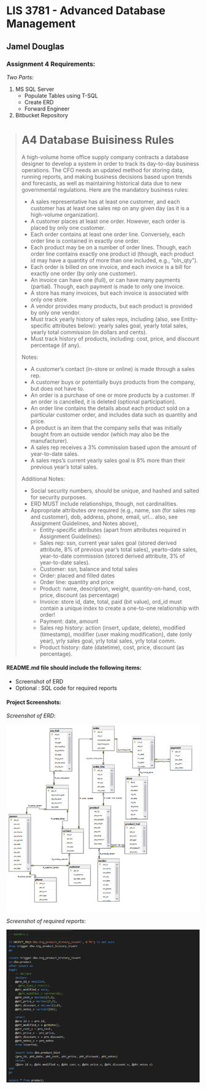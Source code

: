# LIS 3781 - Advanced Database Management

## Jamel Douglas

### Assignment 4 Requirements:

*Two Parts:*

1. MS SQL Server
    - Populate Tables using T-SQL
    - Create ERD
    - Forward Engineer
2. Bitbucket Repository 

> # A4 Database Buisiness Rules
> 
> A high-volume home office supply company contracts a database designer to develop a system in order to
track its day-to-day business operations. The CFO needs an updated method for storing data, running
reports, and making business decisions based upon trends and forecasts, as well as maintaining historical
data due to new governmental regulations. Here are the mandatory business rules:
> - A sales representative has at least one customer, and each customer has at least one sales rep on any
given day (as it is a high-volume organization).
> - A customer places at least one order. However, each order is placed by only one customer.
> - Each order contains at least one order line. Conversely, each order line is contained in exactly one order.
> - Each product may be on a number of order lines. Though, each order line contains exactly one product
id (though, each product id may have a quantity of more than one included, e.g., “oln_qty”).
> - Each order is billed on one invoice, and each invoice is a bill for exactly one order (by only one
customer).
> - An invoice can have one (full), or can have many payments (partial). Though, each payment is made to
only one invoice.
> - A store has many invoices, but each invoice is associated with only one store.
> - A vendor provides many products, but each product is provided by only one vendor.
> - Must track yearly history of sales reps, including (also, see Entity-specific attributes below): yearly sales
goal, yearly total sales, yearly total commission (in dollars and cents).
> - Must track history of products, including: cost, price, and discount percentage (if any).
>
> Notes:
>
> - A customer’s contact (in-store or online) is made through a sales rep.
> - A customer buys or potentially buys products from the company, but does not have to.
> - An order is a purchase of one or more products by a customer. If an order is cancelled, it is deleted
(optional participation).
> - An order line contains the details about each product sold on a particular customer order, and includes
data such as quantity and price.
> - A product is an item that the company sells that was initially bought from an outside vendor (which may
also be the manufacturer).
> - A sales rep receives a 3% commission based upon the amount of year-to-date sales.
> - A sales reps’s current yearly sales goal is 8% more than their previous year’s total sales.
>
> Additional Notes:
>
> - Social security numbers, should be unique, and hashed and salted for security purposes.
> - ERD MUST include relationships, though, not cardinalities.
> - Appropriate attributes *are* required (e.g., name, ssn (for sales rep and customer), dob, address,
phone, email, url… also, see Assignment Guidelines, and Notes above), 
>   + Entity-specific attributes (apart from attributes required in Assignment Guidelines):
>   + Sales rep: ssn, current year sales goal (stored derived attribute, 8% of previous year’s total sales), yearto-date sales, year-to-date commission (stored derived attribute, 3% of year-to-date sales).
>   + Customer: ssn, balance and total sales
>   + Order: placed and filled dates
>   + Order line: quantity and price
>   + Product: name, description, weight, quantity-on-hand, cost, price, discount (as percentage)
>   + Invoice: store id, date, total, paid (bit value), ord_id must contain a unique index to create a one-to-one
relationship with order!
>   + Payment: date, amount
>   + Sales rep history: action (insert, update, delete), modified (timestamp), modifier (user making
modification), date (only year), yrly sales goal, yrly total sales, yrly total comm.
>   + Product history: date (datetime), cost, price, discount (as percentage).


#### README.md file should include the following items:

* Screenshot of ERD
* Optional : SQL code for required reports

#### Project Screenshots:

*Screenshot of ERD*:

![ERD Screenshot](img/erd.png)

*Screenshot of required reports*:

![Screenshot of required reports](img/reports.png)

